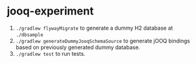 # jooq-experiment

1. `./gradlew flywayMigrate` to generate a dummy H2 database at `./dbsample`
2. `./gradlew generateDummyJooqSchemaSource` to generate jOOQ bindings based on previously generated dummy database.
3. `./gradlew test` to run tests.
